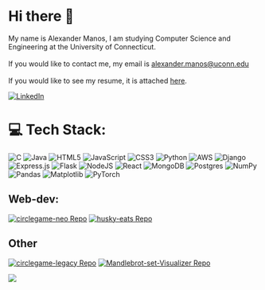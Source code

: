# Hi there 👋

My name is Alexander Manos, I am studying Computer Science and Engineering at the University of Connecticut.<br><br>If you would like to contact me, my email is alexander.manos@uconn.edu<br><br>If you would like to see my resume, it is attached [here](https://github.com/manos-alex/manos-alex/blob/main/AlexanderManosResume.pdf).

[![LinkedIn](https://img.shields.io/badge/LinkedIn-%230077B5.svg?logo=linkedin&logoColor=white)](https://linkedin.com/in/manos-alex) 

# 💻 Tech Stack:
![C](https://img.shields.io/badge/c-%2300599C.svg?style=for-the-badge&logo=c&logoColor=white) ![Java](https://img.shields.io/badge/java-%23ED8B00.svg?style=for-the-badge&logo=openjdk&logoColor=white) ![HTML5](https://img.shields.io/badge/html5-%23E34F26.svg?style=for-the-badge&logo=html5&logoColor=white) ![JavaScript](https://img.shields.io/badge/javascript-%23323330.svg?style=for-the-badge&logo=javascript&logoColor=%23F7DF1E) ![CSS3](https://img.shields.io/badge/css3-%231572B6.svg?style=for-the-badge&logo=css3&logoColor=white) ![Python](https://img.shields.io/badge/python-3670A0?style=for-the-badge&logo=python&logoColor=ffdd54) ![AWS](https://img.shields.io/badge/AWS-%23FF9900.svg?style=for-the-badge&logo=amazon-aws&logoColor=white) ![Django](https://img.shields.io/badge/django-%23092E20.svg?style=for-the-badge&logo=django&logoColor=white) ![Express.js](https://img.shields.io/badge/express.js-%23404d59.svg?style=for-the-badge&logo=express&logoColor=%2361DAFB) ![Flask](https://img.shields.io/badge/flask-%23000.svg?style=for-the-badge&logo=flask&logoColor=white) ![NodeJS](https://img.shields.io/badge/node.js-6DA55F?style=for-the-badge&logo=node.js&logoColor=white) ![React](https://img.shields.io/badge/react-%2320232a.svg?style=for-the-badge&logo=react&logoColor=%2361DAFB) ![MongoDB](https://img.shields.io/badge/MongoDB-%234ea94b.svg?style=for-the-badge&logo=mongodb&logoColor=white) ![Postgres](https://img.shields.io/badge/postgres-%23316192.svg?style=for-the-badge&logo=postgresql&logoColor=white) ![NumPy](https://img.shields.io/badge/numpy-%23013243.svg?style=for-the-badge&logo=numpy&logoColor=white) ![Pandas](https://img.shields.io/badge/pandas-%23150458.svg?style=for-the-badge&logo=pandas&logoColor=white) ![Matplotlib](https://img.shields.io/badge/Matplotlib-%23ffffff.svg?style=for-the-badge&logo=Matplotlib&logoColor=black) ![PyTorch](https://img.shields.io/badge/PyTorch-%23EE4C2C.svg?style=for-the-badge&logo=PyTorch&logoColor=white)

## Web-dev:

[![circlegame-neo Repo](https://github-readme-stats.vercel.app/api/pin/?username=circlegame&repo=circlegame-neo&theme=dark&border_color=000000)](https://github.com/circlegame/circlegame-neo)
[![husky-eats Repo](https://github-readme-stats.vercel.app/api/pin/?username=manos-alex&repo=husky-eats&theme=dark&border_color=000000)](https://github.com/manos-alex/husky-eats)

## Other

[![circlegame-legacy Repo](https://github-readme-stats.vercel.app/api/pin/?username=circlegame&repo=circlegame-legacy&theme=dark&border_color=000001)](https://github.com/circlegame/circlegame-legacy)
[![Mandlebrot-set-Visualizer Repo](https://github-readme-stats.vercel.app/api/pin/?username=manos-alex&repo=Mandlebrot-set-Visualizer&theme=dark&border_color=000000)](https://github.com/manos-alex/Mandlebrot-set-Visualizer)



[![](https://visitcount.itsvg.in/api?id=manos-alex&icon=0&color=0)](https://visitcount.itsvg.in)

<!-- Proudly created with GPRM ( https://gprm.itsvg.in ) -->
